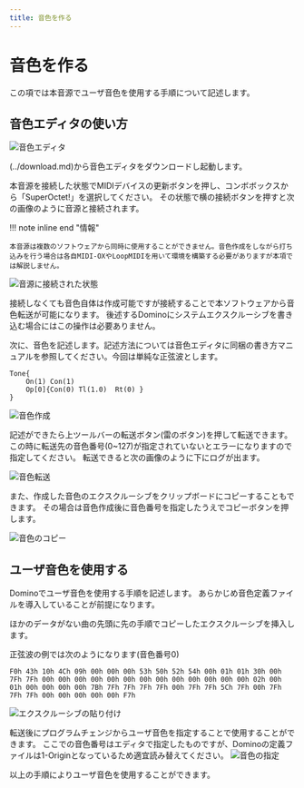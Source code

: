 ```yaml
---
title: 音色を作る
---
```


# 音色を作る

この項では本音源でユーザ音色を使用する手順について記述します。

## 音色エディタの使い方

![音色エディタ](../img/toneedit_1.png)

(../download.md)から音色エディタをダウンロードし起動します。

本音源を接続した状態でMIDIデバイスの更新ボタンを押し、コンボボックスから「SuperOctet!」を選択してください。
その状態で横の接続ボタンを押すと次の画像のように音源と接続されます。

!!! note inline end "情報"

    本音源は複数のソフトウェアから同時に使用することができません。音色作成をしながら打ち込みを行う場合は各自MIDI-OXやLoopMIDIを用いて環境を構築する必要がありますが本項では解説しません。

![音源に接続された状態](../img/toneedit_2.png)

接続しなくても音色自体は作成可能ですが接続することで本ソフトウェアから音色転送が可能になります。
後述するDominoにシステムエクスクルーシブを書き込む場合にはこの操作は必要ありません。

次に、音色を記述します。記述方法については音色エディタに同梱の書き方マニュアルを参照してください。今回は単純な正弦波とします。

```text
Tone{
	On(1) Con(1)
	Op[0]{Con(0) Tl(1.0)  Rt(0) }
}
```

![音色作成](../img/toneedit_3.png)

記述ができたら上ツールバーの転送ボタン(雷のボタン)を押して転送できます。
この時に転送先の音色番号(0~127)が指定されていないとエラーになりますので指定してください。
転送できると次の画像のように下にログが出ます。

![音色転送](../img/toneedit_4.png)

また、作成した音色のエクスクルーシブをクリップボードにコピーすることもできます。
その場合は音色作成後に音色番号を指定したうえでコピーボタンを押します。

![音色のコピー](../img/toneedit_5.png)

## ユーザ音色を使用する

Dominoでユーザ音色を使用する手順を記述します。
あらかじめ音色定義ファイルを導入していることが前提になります。

ほかのデータがない曲の先頭に先の手順でコピーしたエクスクルーシブを挿入します。

正弦波の例では次のようになります(音色番号0)

```
F0h 43h 10h 4Ch 09h 00h 00h 00h 53h 50h 52h 54h 00h 01h 01h 30h 00h 7Fh 7Fh 00h 00h 00h 00h 00h 00h 00h 00h 00h 00h 00h 00h 00h 02h 00h 01h 00h 00h 00h 00h 7Bh 7Fh 7Fh 7Fh 7Fh 00h 7Fh 7Fh 5Ch 7Fh 00h 7Fh 7Fh 7Fh 00h 00h 00h 00h 00h F7h
```
![エクスクルーシブの貼り付け](../img/toneedit_6.png)

転送後にプログラムチェンジからユーザ音色を指定することで使用することができます。
ここでの音色番号はエディタで指定したものですが、Dominoの定義ファイルは1-Originとなっているため適宜読み替えてください。
![音色の指定](../img/toneedit_7.png)

以上の手順によりユーザ音色を使用することができます。